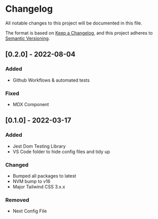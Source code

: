 # Changelog

All notable changes to this project will be documented in this file.

The format is based on [Keep a Changelog](https://keepachangelog.com/en/1.0.0/),
and this project adheres to [Semantic Versioning](https://semver.org/spec/v2.0.0.html).

## [0.2.0] - 2022-08-04

### Added

-   Github Workflows & automated tests

### Fixed

-   MDX Component

## [0.1.0] - 2022-03-17

### Added

-   Jest Dom Testing Library
-   VS Code folder to hide config files and tidy up

### Changed

-   Bumped all packages to latest
-   NVM bump to v16
-   Major Tailwind CSS 3.x.x

### Removed

-   Next Config File

